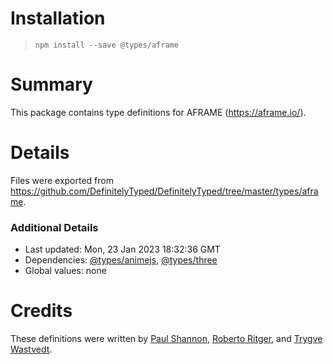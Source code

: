 # Installation
> `npm install --save @types/aframe`

# Summary
This package contains type definitions for AFRAME (https://aframe.io/).

# Details
Files were exported from https://github.com/DefinitelyTyped/DefinitelyTyped/tree/master/types/aframe.

### Additional Details
 * Last updated: Mon, 23 Jan 2023 18:32:36 GMT
 * Dependencies: [@types/animejs](https://npmjs.com/package/@types/animejs), [@types/three](https://npmjs.com/package/@types/three)
 * Global values: none

# Credits
These definitions were written by [Paul Shannon](https://github.com/devpaul), [Roberto Ritger](https://github.com/bertoritger), and [Trygve Wastvedt](https://github.com/twastvedt).
